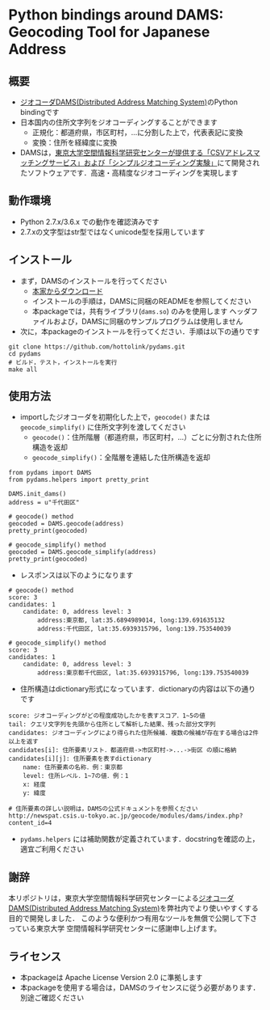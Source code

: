 # Python bindings around DAMS: Geocoding Tool for Japanese Address

## 概要
* [ジオコーダDAMS(Distributed Address Matching System)](http://newspat.csis.u-tokyo.ac.jp/geocode/modules/dams/index.php?content_id=1)のPython bindingです
* 日本国内の住所文字列をジオコーディングすることができます
    * 正規化：都道府県，市区町村，…に分割した上で，代表表記に変換
    * 変換：住所を経緯度に変換
* DAMSは，[東京大学空間情報科学研究センターが提供する「CSVアドレスマッチングサービス」および「シンプルジオコーディング実験」](http://newspat.csis.u-tokyo.ac.jp/geocode)にて開発されたソフトウェアです．高速・高精度なジオコーディングを実現します

## 動作環境
* Python 2.7.x/3.6.x での動作を確認済みです
* 2.7.xの文字型はstr型ではなくunicode型を採用しています

## インストール
* まず，DAMSのインストールを行ってください
	* [本家からダウンロード](http://newspat.csis.u-tokyo.ac.jp/geocode/modules/dams/index.php?content_id=5) 
	* インストールの手順は，DAMSに同梱のREADMEを参照してください
	* 本packageでは，共有ライブラリ(`dams.so`) のみを使用します
	  ヘッダファイルおよび，DAMSに同梱のサンプルプログラムは使用しません
* 次に，本packageのインストールを行ってください．手順は以下の通りです

```
git clone https://github.com/hottolink/pydams.git
cd pydams
# ビルド，テスト，インストールを実行
make all
```

## 使用方法
* importしたジオコーダを初期化した上で，`geocode()` または `geocode_simplify()` に住所文字列を渡してください
	* `geocode()`：住所階層（都道府県，市区町村，…）ごとに分割された住所構造を返却
	* `geocode_simplify()`：全階層を連結した住所構造を返却

```
from pydams import DAMS
from pydams.helpers import pretty_print

DAMS.init_dams()
address = u"千代田区"

# geocode() method
geocoded = DAMS.geocode(address)
pretty_print(geocoded)

# geocode_simplify() method
geocoded = DAMS.geocode_simplify(address)
pretty_print(geocoded)
```

* レスポンスは以下のようになります

```
# geocode() method
score: 3
candidates: 1
	candidate: 0, address level: 3
		address:東京都, lat:35.6894989014, long:139.691635132
		address:千代田区, lat:35.6939315796, long:139.753540039

# geocode_simplify() method
score: 3
candidates: 1
	candidate: 0, address level: 3
		address:東京都千代田区, lat:35.6939315796, long:139.753540039
```

* 住所構造はdictionary形式になっています．dictionaryの内容は以下の通りです

```
score: ジオコーディングがどの程度成功したかを表すスコア．1~5の値
tail: クエリ文字列を先頭から住所として解析した結果、残った部分文字列
candidates: ジオコーディングにより得られた住所候補．複数の候補が存在する場合は2件以上を返す
candidates[i]: 住所要素リスト．都道府県->市区町村->...->街区 の順に格納
candidates[i][j]: 住所要素を表すdictionary
    name: 住所要素の名称．例：東京都
    level: 住所レベル．1~7の値．例：1
    x: 経度
    y: 緯度

# 住所要素の詳しい説明は，DAMSの公式ドキュメントを参照ください
http://newspat.csis.u-tokyo.ac.jp/geocode/modules/dams/index.php?content_id=4
```

* `pydams.helpers` には補助関数が定義されています．docstringを確認の上，適宜ご利用ください

## 謝辞
本リポジトリは，東京大学空間情報科学研究センターによる[ジオコーダDAMS(Distributed Address Matching System)](http://newspat.csis.u-tokyo.ac.jp/geocode/modules/dams/index.php?content_id=1)を弊社内でより使いやすくする目的で開発しました．
このような便利かつ有用なツールを無償で公開して下さっている東京大学 空間情報科学研究センターに感謝申し上げます。

## ライセンス
* 本packageは Apache License Version 2.0 に準拠します
* 本packageを使用する場合は，DAMSのライセンスに従う必要があります．別途ご確認ください
